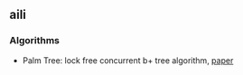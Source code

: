 ## aili

### Algorithms
* Palm Tree: lock free concurrent b+ tree algorithm, [paper](http://www.vldb.org/pvldb/vol4/p795-sewall.pdf)
